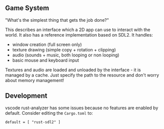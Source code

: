 ## Game System

"What's the simplest thing that gets the job done?"

This describes an interface which a 2D app can use to interact with the world. It also has a reference implementation based on SDL2. It handles:

 - window creation (full screen only)
 - texture drawing (simple copy + rotation + clipping)
 - audio (sounds + music, both looping or non looping)
 - basic mouse and keyboard input

Textures and audio are loaded and unloaded by the interface - it is managed by a cache. Just specify the path to the resource and don't worry about memory management! 

## Development

vscode rust-analyzer has some issues because no features are enabled by default. Consider editing the `Cargo.toml` to:

```
default = [ "rust-sdl2" ]
```

